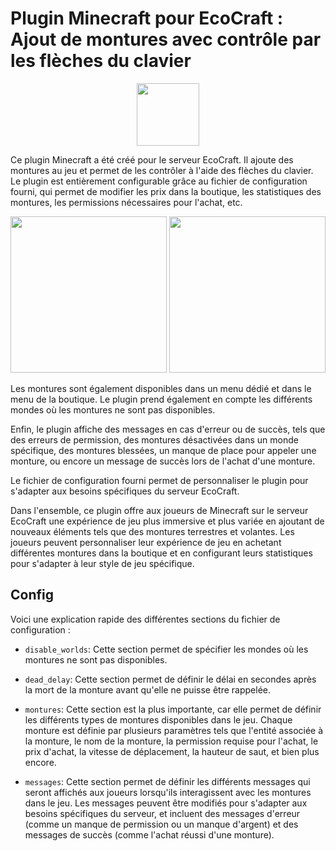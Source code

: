 # Plugin Minecraft pour EcoCraft : Ajout de montures avec contrôle par les flèches du clavier

<p align="center">
<img src="https://github.com/gborneGit/gborneGit/blob/main/EcoCraft_logo_transparent.png" width="100"/>
</p>

Ce plugin Minecraft a été créé pour le serveur EcoCraft. Il ajoute des montures au jeu et permet de les contrôler à l'aide des flèches du clavier. Le plugin est entièrement configurable grâce au fichier de configuration fourni, qui permet de modifier les prix dans la boutique, les statistiques des montures, les permissions nécessaires pour l'achat, etc.

<p align="center" display="flex">

<img src="https://github.com/gborneGit/gborneGit/blob/main/gmonture_capture_2.png" height="250"/>

<img src="https://github.com/gborneGit/gborneGit/blob/main/gmonture_capture_1.png" height="250"/>

</p>

Les montures sont également disponibles dans un menu dédié et dans le menu de la boutique. Le plugin prend également en compte les différents mondes où les montures ne sont pas disponibles.

Enfin, le plugin affiche des messages en cas d'erreur ou de succès, tels que des erreurs de permission, des montures désactivées dans un monde spécifique, des montures blessées, un manque de place pour appeler une monture, ou encore un message de succès lors de l'achat d'une monture.

Le fichier de configuration fourni permet de personnaliser le plugin pour s'adapter aux besoins spécifiques du serveur EcoCraft.

Dans l'ensemble, ce plugin offre aux joueurs de Minecraft sur le serveur EcoCraft une expérience de jeu plus immersive et plus variée en ajoutant de nouveaux éléments tels que des montures terrestres et volantes. Les joueurs peuvent personnaliser leur expérience de jeu en achetant différentes montures dans la boutique et en configurant leurs statistiques pour s'adapter à leur style de jeu spécifique.

## Config

Voici une explication rapide des différentes sections du fichier de configuration :

* `disable_worlds`: Cette section permet de spécifier les mondes où les montures ne sont pas disponibles.

* `dead_delay`: Cette section permet de définir le délai en secondes après la mort de la monture avant qu'elle ne puisse être rappelée.

* `montures`: Cette section est la plus importante, car elle permet de définir les différents types de montures disponibles dans le jeu. Chaque monture est définie par plusieurs paramètres tels que l'entité associée à la monture, le nom de la monture, la permission requise pour l'achat, le prix d'achat, la vitesse de déplacement, la hauteur de saut, et bien plus encore.

* `messages`: Cette section permet de définir les différents messages qui seront affichés aux joueurs lorsqu'ils interagissent avec les montures dans le jeu. Les messages peuvent être modifiés pour s'adapter aux besoins spécifiques du serveur, et incluent des messages d'erreur (comme un manque de permission ou un manque d'argent) et des messages de succès (comme l'achat réussi d'une monture).


